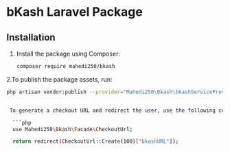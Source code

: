 # bKash Laravel Package

## Installation

1. Install the package using Composer:
   ```bash
   composer require mahedi250/bkash

  2.To publish the package assets, run:

```bash
php artisan vendor:publish --provider="Mahedi250\Bkash\bkashServiceProvider"


 To generate a checkout URL and redirect the user, use the following code:

  ```php
  use Mahedi250\Bkash\Facade\CheckoutUrl;

  return redirect(CheckoutUrl::Create(100)["bkashURL"]);


